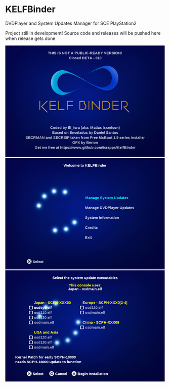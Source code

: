 # KELFBinder
DVDPlayer and System Updates Manager for SCE PlayStation2


Project still in development!
Source code and releases will be pushed here when release gets done

![IMG1](./img/img1.png)
![IMG2](./img/img2.png)
![IMG3](./img/img3.png)
